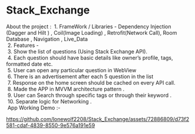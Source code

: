 # Stack_Exchange
About the project :
 1. FrameWork / Libraries - Dependency Injection (Dagger and Hilt ) , Coil(Image Loading) , Retrofit(Network Call), Room Database , Navigation , Live_Data <br>
 2. Features - <br>
 3. Show the list of questions (Using Stack Exchange API). <br>
 4. Each question should have basic details like owner’s profile, tags, formatted date etc.<br>
 5. User can open any particular question in WebView<br>
 6. There is an advertisement after each 5 question in the list<br>
 7. Response on the home screen should be cached on every API call.<br>
 8. Made the APP in MVVM architecture pattern .<br>
 9. User can Search through specific tags or through their keyword . <br>
 10. Separate logic for Networking .<br>
 App Working Demo :-<br>

https://github.com/lonewolf2208/Stack_Exchange/assets/72886809/d73f2581-cdaf-4839-8550-9e576a191e59

